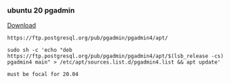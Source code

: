 ### ubuntu 20 pgadmin 


[Download](https://www.pgadmin.org/download/pgadmin-4-apt/ "Download")


 

```
https://ftp.postgresql.org/pub/pgadmin/pgadmin4/apt/

sudo sh -c 'echo "deb https://ftp.postgresql.org/pub/pgadmin/pgadmin4/apt/$(lsb_release -cs) pgadmin4 main" > /etc/apt/sources.list.d/pgadmin4.list && apt update'

must be focal for 20.04
```
